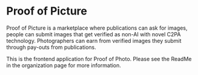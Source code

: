 # Proof of Picture

Proof of Picture is a marketplace where publications can ask for images, people can submit images that get verified as non-AI with novel C2PA technology. Photographers can earn from verified images they submit through pay-outs from publications. 

This is the frontend application for Proof of Photo. Please see the ReadMe in the organization page for more information.
